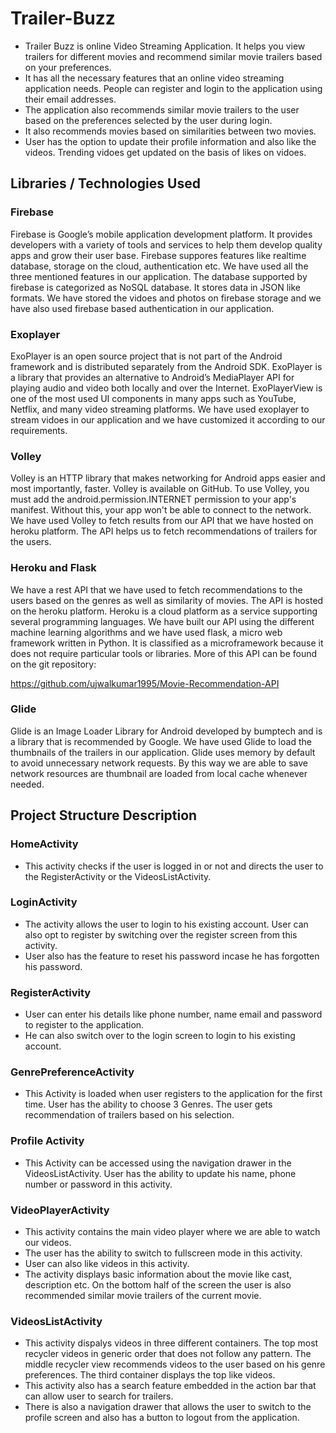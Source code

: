 # Trailer-Buzz
* Trailer Buzz is online Video Streaming Application. It helps you view trailers for different movies and recommend similar movie trailers based on your preferences. 
* It has all the necessary features that an online video streaming application needs. People can register and login to the application using their email addresses. 
* The application also recommends similar movie trailers to the user based on the preferences selected by the user during login. 
* It also recommends movies based on similarities between two movies.
* User has the option to update their profile information and also like the videos. Trending vidoes get updated on the basis of likes on vidoes.

## Libraries / Technologies Used

### Firebase

Firebase is Google’s mobile application development platform. It provides developers with a variety of tools and services to help them develop quality apps and grow their user base. Firebase suppores features like realtime database, storage on the cloud, authentication etc. We have used all the three mentioned features in our application. The database supported by firebase is categorized as NoSQL database. It stores data in JSON like formats. We have stored the vidoes and photos on firebase storage and we have also used firebase based authentication in our application.

### Exoplayer

ExoPlayer is an open source project that is not part of the Android framework and is distributed separately from the Android SDK. ExoPlayer is a library that provides an alternative to Android’s MediaPlayer API for playing audio and video both locally and over the Internet. ExoPlayerView is one of the most used UI components in many apps such as YouTube, Netflix, and many video streaming platforms. We have used exoplayer to stream vidoes in our application and we have customized it according to our requirements.

### Volley

Volley is an HTTP library that makes networking for Android apps easier and most importantly, faster. Volley is available on GitHub. To use Volley, you must add the android.permission.INTERNET permission to your app's manifest. Without this, your app won't be able to connect to the network. We have used Volley to fetch results from our API that we have hosted on heroku platform. The API helps us to fetch recommendations of trailers for the users.

### Heroku and Flask

We have a rest API that we have used to fetch recommendations to the users based on the genres as well as similarity of movies. The API is hosted on the heroku platform. Heroku is a cloud platform as a service supporting several programming languages. We have built our API using the different machine learning algorithms and we have used flask, a micro web framework written in Python. It is classified as a microframework because it does not require particular tools or libraries. More of this API can be found on the git repository:

https://github.com/ujwalkumar1995/Movie-Recommendation-API

### Glide

Glide is an Image Loader Library for Android developed by bumptech and is a library that is recommended by Google. We have used Glide to load the thumbnails of the trailers in our application. Glide uses memory by default to avoid unnecessary network requests. By this way we are able to save network resources are thumbnail are loaded from local cache whenever needed.

## Project Structure Description

### HomeActivity

* This activity checks if the user is logged in or not and directs the user to the RegisterActivity or the VideosListActivity.

### LoginActivity

* The activity allows the user to login to his existing account. User can also opt to register by switching over the register screen from this activity.
* User also has the feature to reset his password incase he has forgotten his password.

### RegisterActivity

* User can enter his details like phone number, name email and password to register to the application.
* He can also switch over to the login screen to login to his existing account.

### GenrePreferenceActivity

* This Activity is loaded when user registers to the application for the first time. User has the ability to choose 3 Genres. The user gets recommendation of trailers based on his selection.

### Profile Activity

* This Activity can be accessed using the navigation drawer in the VideosListActivity. User has the ability to update his name, phone number or password in this activity.

### VideoPlayerActivity

* This activity contains the main video player where we are able to watch our videos. 
* The user has the ability to switch to fullscreen mode in this activity. 
* User can also like videos in this activity. 
* The activity displays basic information about the movie like cast, description etc. On the bottom half of the screen the user is also recommended similar movie trailers of the current movie.

### VideosListActivity

* This activity dispalys videos in three different containers. The top most recycler videos in generic order that does not follow any pattern. The middle recycler view recommends videos to the user based on his genre preferences. The third container displays the top like videos. 
* This activity also has a search feature embedded in the action bar that can allow user to search for trailers. 
* There is also a navigation drawer that allows the user to switch to the profile screen and also has a button to logout from the application.

